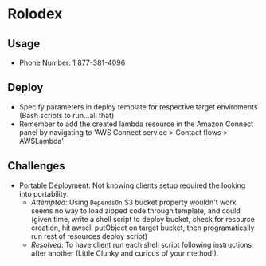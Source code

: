 # Rolodex

## Usage

- Phone Number: 1 877-381-4096

## Deploy

- Specify parameters in deploy template for respective target enviroments (Bash scripts to run...all that)
- Remember to add the created lambda resource in the Amazon Connect panel by navigating to 'AWS Connect service > Contact flows > AWSLambda'

## Challenges

- Portable Deployment:
  Not knowing clients setup required the looking into portability.
  - _Attempted_: Using `DependsOn` S3 bucket property wouldn't work seems no way to load zipped code through template, and could (given time, write a shell script to deploy bucket, check for resource creation, hit awscli putObject on target bucket, then programatically run rest of resources deploy script)
  - _Resolved_: To have client run each shell script following instructions after another (Little Clunky and curious of your method!).
